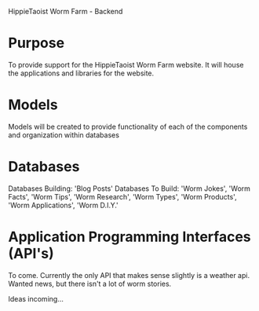 HippieTaoist Worm Farm - Backend

# Purpose
To provide support for the HippieTaoist Worm Farm website. It will house the applications and libraries for the website.

# Models

Models will be created to provide functionality of each of the components and organization within databases

# Databases
Databases Building: 'Blog Posts'
Databases To Build: 'Worm Jokes', 'Worm Facts', 'Worm Tips', 'Worm Research', 'Worm Types', 'Worm Products', 'Worm Applications', 'Worm D.I.Y.'

# Application Programming Interfaces (API's)
To come. Currently the only API that makes sense slightly is a weather api. Wanted news, but there isn't a lot of worm stories.

Ideas incoming...
